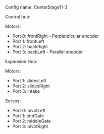 Config name: CenterStage11-3

Control hub:

Motors:

- Port 0: frontRight - Perpendicular encoder
- Port 1: frontLeft
- Port 2: backRight
- Port 3: backLeft - Parallel encoder


Expansion Hub:

Motors:

- Port 1: slidesLeft
- Port 2: slidesRight
- Port 3: intake

Servos:

- Port 0: pivotLeft
- Port 1: endGate
- Port 2: middleGate
- Port 3: pivotRight





